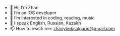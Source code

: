 - 👋 Hi, I’m Zhan
- 🌱 I’m an iOS developer
- 👀 I’m interested in coding, reading, music
- 💞️ I speak English, Russian, Kazakh
- 📫 How to reach me: zhanybeksalgarin@gmail.com

<!---
Zhanybek123/Zhanybek123 is a ✨ special ✨ repository because its `README.md` (this file) appears on your GitHub profile.
You can click the Preview link to take a look at your changes.
--->
